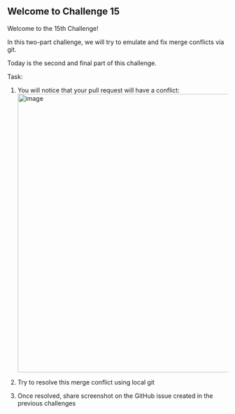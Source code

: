 ## Welcome to Challenge 15

Welcome to the 15th Challenge!

In this two-part challenge, we will try to emulate and fix merge conflicts via git.

Today is the second and final part of this challenge.

Task: 
1. You will notice that your pull request will have a conflict: <img width="636" alt="image" src="https://user-images.githubusercontent.com/19529592/190574995-0cc506a8-a2fe-4aa4-98bd-4658e8aa2fc1.png">

2. Try to resolve this merge conflict using local git 

3. Once resolved, share screenshot on the GitHub issue created in the previous challenges
